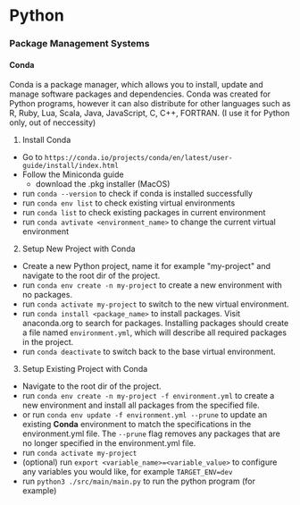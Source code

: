 # Python
### Package Management Systems
#### Conda
Conda is a package manager, which allows you to install, update and manage software packages and dependencies. Conda was created for Python programs, however it can also distribute for other languages such as R, Ruby, Lua, Scala, Java, JavaScript, C, C++, FORTRAN. (I use it for Python only, out of neccessity)

1. Install Conda
- Go to `https://conda.io/projects/conda/en/latest/user-guide/install/index.html`
- Follow the Miniconda guide
    - download the .pkg installer (MacOS)
- run `conda --version` to check if conda is installed successfully
- run `conda env list` to check existing virtual environments
- run `conda list` to check existing packages in current environment
- run `conda avtivate <environment_name>` to change the current virtual environment

2. Setup New Project with Conda
- Create a new Python project, name it for example "my-project" and navigate to the root dir of the project.
- run `conda env create -n my-project` to create a new environment with no packages.
- run `conda activate my-project` to switch to the new virtual environment.
- run `conda install <package_name>` to install packages. Visit anaconda.org to search for packages. Installing packages should create a file named `environment.yml`, which will describe all required packages in the project.
- run `conda deactivate` to switch back to the base virtual environment.

3. Setup Existing Project with Conda
- Navigate to the root dir of the project.
- run `conda env create -n my-project -f environment.yml` to create a new environment and install all packages from the specified file.
- or run `conda env update -f environment.yml --prune` to update an existing **Conda** environment to match the specifications in the environment.yml file. The `--prune` flag removes any packages that are no longer specified in the environment.yml file.
- run `conda activate my-project`
- (optional) run `export <variable_name>=<variable_value>` to configure any variables you would like, for example `TARGET_ENV=dev`
- run `python3 ./src/main/main.py` to run the python program (for example)
